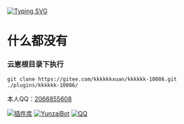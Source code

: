 #
<a href="https://git.io/typing-svg"><img src="https://readme-typing-svg.demolab.com?font=Fira+Code&weight=500&size=30&duration=2000&pause=1000&color=FC81D&background=FFFFFF00&center=%E7%9C%9F&vCenter=%E7%9C%9F&width=800&lines=Hello+I+am+kkkkkk%2Cfrom+Guangdong%2CChina" alt="Typing SVG" /></a>

# 什么都没有
### 云崽根目录下执行
```
git clone https://gitee.com/kkkkkkxuan/kkkkkk-10086.git ./plugins/kkkkkk-10086/
```
本人QQ：[2066855608](http://wpa.qq.com/msgrd?v=3&uin=2066855608&site=qq&menu=yes)

[![插件库](https://img.shields.io/badge/Gitee-插件库-black?style=flat-square&logo=gitee)](https://gitee.com/yhArcadia/Yunzai-Bot-plugins-index) [![YunzaiBot](https://img.shields.io/badge/Yunzai-v3.0.0-black?style=flat-square&logo=dependabot)](https://gitee.com/Le-niao/Yunzai-Bot) [![QQ](https://img.shields.io/badge/QQ-2066855608-success?style=flat-square&logo=tencent-qq)](http://wpa.qq.com/msgrd?v=3&uin=2066855608&site=qq&menu=yes)


